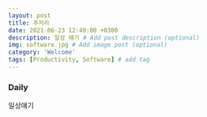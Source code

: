 ```yaml
---
layout: post
title: 주저리
date: 2021-06-23 12:49:00 +0300
description: 일상 얘기 # Add post description (optional)
img: software.jpg # Add image post (optional)
category: 'Welcome'
tags: [Productivity, Software] # add tag
---
```


### Daily

일상얘기